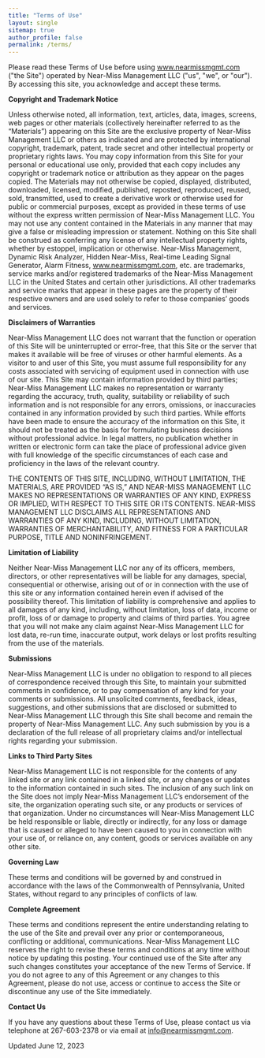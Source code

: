 ```yaml
---
title: "Terms of Use"
layout: single
sitemap: true
author_profile: false
permalink: /terms/
---
```


Please read these Terms of Use before using www.nearmissmgmt.com ("the Site") operated by Near-Miss Management LLC ("us", "we", or "our").  By accessing this site, you acknowledge and accept these terms.

**Copyright and Trademark Notice**

Unless otherwise noted, all information, text, articles, data, images, screens, web pages or other materials (collectively hereinafter referred to as the “Materials”) appearing on this Site are the exclusive property of Near-Miss Management LLC or others as indicated and are protected by international copyright, trademark, patent, trade secret and other intellectual property or proprietary rights laws. You may copy information from this Site for your personal or educational use only, provided that each copy includes any copyright or trademark notice or attribution as they appear on the pages copied. The Materials may not otherwise be copied, displayed, distributed, downloaded, licensed, modified, published, reposted, reproduced, reused, sold, transmitted, used to create a derivative work or otherwise used for public or commercial purposes, except as provided in these terms of use without the express written permission of Near-Miss Management LLC. You may not use any content contained in the Materials in any manner that may give a false or misleading impression or statement. Nothing on this Site shall be construed as conferring any license of any intellectual property rights, whether by estoppel, implication or otherwise. Near-Miss Management, Dynamic Risk Analyzer, Hidden Near-Miss, Real-time Leading Signal Generator, Alarm Fitness, www.nearmissmgmt.com, etc. are trademarks, service marks and/or registered trademarks of the Near-Miss Management LLC in the United States and certain other jurisdictions. All other trademarks and service marks that appear in these pages are the property of their respective owners and are used solely to refer to those companies’ goods and services.

**Disclaimers of Warranties**

Near-Miss Management LLC does not warrant that the function or operation of this Site will be uninterrupted or error-free, that this Site or the server that makes it available will be free of viruses or other harmful elements. As a visitor to and user of this Site, you must assume full responsibility for any costs associated with servicing of equipment used in connection with use of our site.
This Site may contain information provided by third parties; Near-Miss Management LLC makes no representation or warranty regarding the accuracy, truth, quality, suitability or reliability of such information and is not responsible for any errors, omissions, or inaccuracies contained in any information provided by such third parties. While efforts have been made to ensure the accuracy of the information on this Site, it should not be treated as the basis for formulating business decisions without professional advice. In legal matters, no publication whether in written or electronic form can take the place of professional advice given with full knowledge of the specific circumstances of each case and proficiency in the laws of the relevant country.

THE CONTENTS OF THIS SITE, INCLUDING, WITHOUT LIMITATION, THE MATERIALS, ARE PROVIDED “AS IS,” AND NEAR-MISS MANAGEMENT LLC MAKES NO REPRESENTATIONS OR WARRANTIES OF ANY KIND, EXPRESS OR IMPLIED, WITH RESPECT TO THIS SITE OR ITS CONTENTS. NEAR-MISS MANAGEMENT LLC DISCLAIMS ALL REPRESENTATIONS AND WARRANTIES OF ANY KIND, INCLUDING, WITHOUT LIMITATION, WARRANTIES OF MERCHANTABILITY, AND FITNESS FOR A PARTICULAR PURPOSE, TITLE AND NONINFRINGEMENT.


**Limitation of Liability**

Neither Near-Miss Management LLC nor any of its officers, members, directors, or other representatives will be liable for any damages, special, consequential or otherwise, arising out of or in connection with the use of this site or any information contained herein even if advised of the possibility thereof. This limitation of liability is comprehensive and applies to all damages of any kind, including, without limitation, loss of data, income or profit, loss of or damage to property and claims of third parties. You agree that you will not make any claim against Near-Miss Management LLC for lost data, re-run time, inaccurate output, work delays or lost profits resulting from the use of the materials. 

**Submissions**

Near-Miss Management LLC is under no obligation to respond to all pieces of correspondence received through this Site, to maintain your submitted comments in confidence, or to pay compensation of any kind for your comments or submissions. All unsolicited comments, feedback, ideas, suggestions, and other submissions that are disclosed or submitted to Near-Miss Management LLC through this Site shall become and remain the property of Near-Miss Management LLC. Any such submission by you is a declaration of the full release of all proprietary claims and/or intellectual rights regarding your submission.

**Links to Third Party Sites**

Near-Miss Management LLC is not responsible for the contents of any linked site or any link contained in a linked site, or any changes or updates to the information contained in such sites. The inclusion of any such link on the Site does not imply Near-Miss Management LLC’s endorsement of the site, the organization operating such site, or any products or services of that organization. Under no circumstances will Near-Miss Management LLC be held responsible or liable, directly or indirectly, for any loss or damage that is caused or alleged to have been caused to you in connection with your use of, or reliance on, any content, goods or services available on any other site.

**Governing Law**

These terms and conditions will be governed by and construed in accordance with the laws of the Commonwealth of Pennsylvania, United States, without regard to any principles of conflicts of law. 

**Complete Agreement**

These terms and conditions represent the entire understanding relating to the use of the Site and prevail over any prior or contemporaneous, conflicting or additional, communications. Near-Miss Management LLC reserves the right to revise these terms and conditions at any time without notice by updating this posting. Your continued use of the Site after any such changes constitutes your acceptance of the new Terms of Service. If you do not agree to any of this Agreement or any changes to this Agreement, please do not use, access or continue to access the Site or discontinue any use of the Site immediately.

**Contact Us**

If you have any questions about these Terms of Use, please contact us via telephone at 267-603-2378 or via email at info@nearmissmgmt.com.

Updated June 12, 2023
